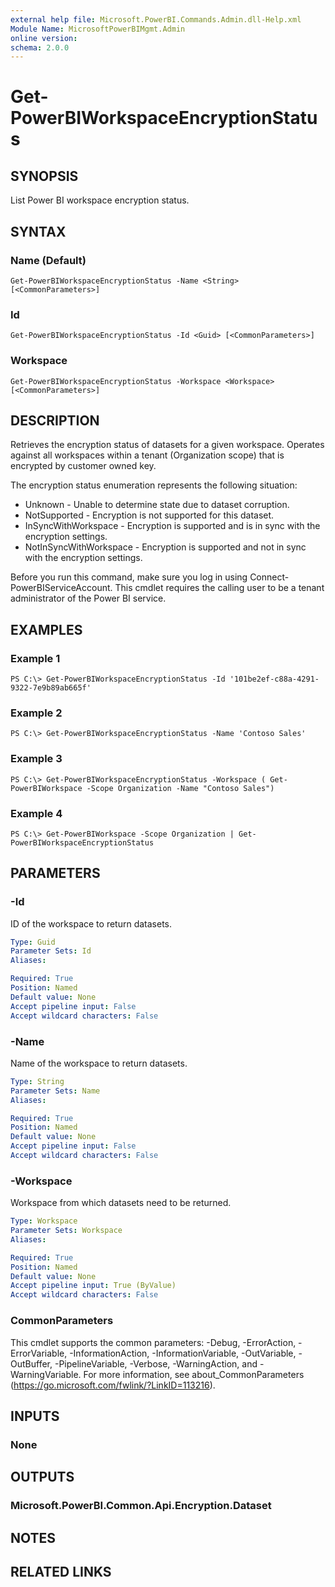 ```yaml
---
external help file: Microsoft.PowerBI.Commands.Admin.dll-Help.xml
Module Name: MicrosoftPowerBIMgmt.Admin
online version:
schema: 2.0.0
---
```


# Get-PowerBIWorkspaceEncryptionStatus

## SYNOPSIS
List Power BI workspace encryption status.

## SYNTAX

### Name (Default)
```
Get-PowerBIWorkspaceEncryptionStatus -Name <String> [<CommonParameters>]
```

### Id
```
Get-PowerBIWorkspaceEncryptionStatus -Id <Guid> [<CommonParameters>]
```

### Workspace
```
Get-PowerBIWorkspaceEncryptionStatus -Workspace <Workspace> [<CommonParameters>]
```

## DESCRIPTION
Retrieves the encryption status of datasets for a given workspace.
Operates against all workspaces within a tenant (Organization scope) that is encrypted by customer owned key.

The encryption status enumeration represents the following situation:

* Unknown - Unable to determine state due to dataset corruption.
* NotSupported - Encryption is not supported for this dataset.
* InSyncWithWorkspace - Encryption is supported and is in sync with the encryption settings.
* NotInSyncWithWorkspace - Encryption is supported and not in sync with the encryption settings.

Before you run this command, make sure you log in using Connect-PowerBIServiceAccount.
This cmdlet requires the calling user to be a tenant administrator of the Power BI service.

## EXAMPLES

### Example 1
```
PS C:\> Get-PowerBIWorkspaceEncryptionStatus -Id '101be2ef-c88a-4291-9322-7e9b89ab665f'
```

### Example 2
```
PS C:\> Get-PowerBIWorkspaceEncryptionStatus -Name 'Contoso Sales'
```

### Example 3
```
PS C:\> Get-PowerBIWorkspaceEncryptionStatus -Workspace ( Get-PowerBIWorkspace -Scope Organization -Name "Contoso Sales")
```

### Example 4
```
PS C:\> Get-PowerBIWorkspace -Scope Organization | Get-PowerBIWorkspaceEncryptionStatus
```

## PARAMETERS

### -Id
ID of the workspace to return datasets.

```yaml
Type: Guid
Parameter Sets: Id
Aliases:

Required: True
Position: Named
Default value: None
Accept pipeline input: False
Accept wildcard characters: False
```

### -Name
Name of the workspace to return datasets.

```yaml
Type: String
Parameter Sets: Name
Aliases:

Required: True
Position: Named
Default value: None
Accept pipeline input: False
Accept wildcard characters: False
```

### -Workspace
Workspace from which datasets need to be returned.

```yaml
Type: Workspace
Parameter Sets: Workspace
Aliases:

Required: True
Position: Named
Default value: None
Accept pipeline input: True (ByValue)
Accept wildcard characters: False
```

### CommonParameters
This cmdlet supports the common parameters: -Debug, -ErrorAction, -ErrorVariable, -InformationAction, -InformationVariable, -OutVariable, -OutBuffer, -PipelineVariable, -Verbose, -WarningAction, and -WarningVariable. For more information, see about_CommonParameters (https://go.microsoft.com/fwlink/?LinkID=113216).

## INPUTS

### None

## OUTPUTS

### Microsoft.PowerBI.Common.Api.Encryption.Dataset

## NOTES

## RELATED LINKS
